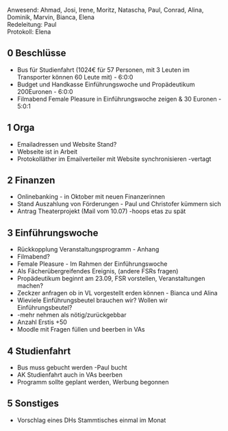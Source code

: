 ---
---

Anwesend: Ahmad, Josi, Irene, Moritz, Natascha, Paul, Conrad, Alina, Dominik, Marvin, Bianca, Elena  
Redeleitung: Paul  
Protokoll: Elena

## 0 Beschlüsse
  * Bus für Studienfahrt (1024€ für 57 Personen, mit 3 Leuten im Transporter können 60 Leute mit) - 6:0:0
  * Budget und Handkasse Einführungswoche und Propädeutikum 200Euronen - 6:0:0
  * Filmabend Female Pleasure in Einführungswoche zeigen & 30 Euronen - 5:0:1

## 1 Orga
  * Emailadressen und Website Stand?
  * Webseite ist in Arbeit
  * Protokolläther im Emailverteiler mit Website synchronisieren -vertagt

## 2 Finanzen
  * Onlinebanking - in Oktober mit neuen Finanzerinnen
  * Stand Auszahlung von Förderungen - Paul und Christofer kümmern sich
  * Antrag Theaterprojekt (Mail vom 10.07) -hoops etas zu spät

## 3 Einführungswoche
  * Rückkopplung Veranstaltungsprogramm - Anhang
  * Filmabend?
  * Female Pleasure - Im Rahmen der Einführungswoche
  * Als Fächerübergreifendes Ereignis, (andere FSRs fragen)
  * Propädeutikum beginnt am 23.09, FSR vorstellen, Veranstaltungen machen?
  * Zeckzer anfragen ob in VL vorgestellt erden können - Bianca und Alina
  * Wieviele Einführungsbeutel brauchen wir? Wollen wir Einführungsbeutel?
  * -mehr nehmen als nötig/zurückgebbar
  * Anzahl Erstis +50
  * Moodle mit Fragen füllen und beerben in VAs

## 4 Studienfahrt
  * Bus muss gebucht werden -Paul bucht
  * AK Studienfahrt auch in VAs beerben
  * Programm sollte geplant werden, Werbung begonnen

## 5 Sonstiges
  * Vorschlag eines DHs Stammtisches einmal im Monat

